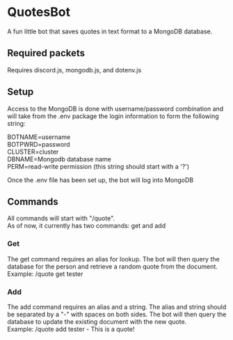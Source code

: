 # QuotesBot
A fun little bot that saves quotes in text format to a MongoDB database.

## Required packets
Requires discord.js, mongodb.js, and dotenv.js

## Setup
Access to the MongoDB is done with username/password combination and will take from the .env package the login information to form the following string:

BOTNAME=username  
BOTPWRD=password  
CLUSTER=cluster  
DBNAME=Mongodb database name  
PERM=read-write permission (this string should start with a '?')

Once the .env file has been set up, the bot will log into MongoDB
## Commands
All commands will start with "/quote".  
As of now, it currently has two commands: get and add
### Get
The get command requires an alias for lookup. The bot will then query the database for the person and retrieve a random quote from the document.  Example: /quote get tester
### Add
The add command requires an alias and a string. The alias and string should be separated by a "-" with spaces on both sides. The bot will then query the database to update the existing document with the new quote.  
Example: /quote add tester - This is a quote!
